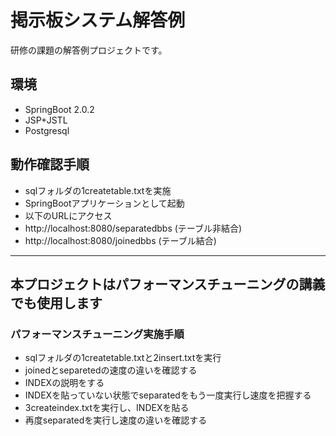 # 掲示板システム解答例

研修の課題の解答例プロジェクトです。  

## 環境
 * SpringBoot 2.0.2
 * JSP+JSTL
 * Postgresql

## 動作確認手順
 * sqlフォルダの1createtable.txtを実施
 * SpringBootアプリケーションとして起動
 * 以下のURLにアクセス
 * http://localhost:8080/separatedbbs (テーブル非結合)
 * http://localhost:8080/joinedbbs (テーブル結合)

- - -

## 本プロジェクトはパフォーマンスチューニングの講義でも使用します
### パフォーマンスチューニング実施手順
 * sqlフォルダの1createtable.txtと2insert.txtを実行
 * joinedとseparetedの速度の違いを確認する
 * INDEXの説明をする
 * INDEXを貼っていない状態でseparatedをもう一度実行し速度を把握する
 * 3createindex.txtを実行し、INDEXを貼る
 * 再度separatedを実行し速度の違いを確認する
